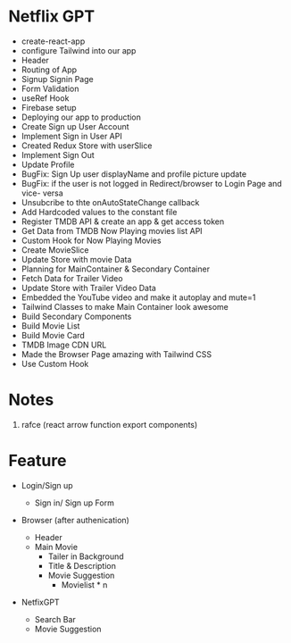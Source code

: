 # Netflix GPT
 
 - create-react-app
 - configure Tailwind into our app
 - Header
 - Routing of App
 - Signup Signin Page
 - Form Validation
 - useRef Hook
 - Firebase setup
 - Deploying our app to production
 - Create Sign up User Account
 - Implement Sign in User API
 - Created Redux Store with userSlice
 - Implement Sign Out
 - Update Profile
 - BugFix: Sign Up user displayName and profile picture update
 - BugFix: if the user is  not logged in Redirect/browser to Login Page and vice- versa
 - Unsubcribe to thte onAutoStateChange callback
 - Add Hardcoded values to the constant file
 - Register TMDB API & create an app & get access token
 - Get Data from TMDB Now Playing movies list API 
 - Custom Hook for Now Playing Movies
 - Create MovieSlice
 - Update Store with movie Data
 - Planning for MainContainer & Secondary Container
 - Fetch Data for Trailer Video
 - Update Store with Trailer Video Data
 - Embedded the YouTube video and make it autoplay and mute=1
 - Tailwind Classes to make Main Container look awesome
 - Build Secondary Components
 - Build Movie List
 - Build Movie Card
 - TMDB Image CDN URL
 - Made the Browser Page amazing with Tailwind CSS
 - Use Custom Hook

 # Notes
 1. rafce (react arrow function export components)

 # Feature

 - Login/Sign up
    - Sign in/ Sign up Form


- Browser (after authenication)
   - Header
   - Main Movie
        - Tailer in Background
        - Title & Description
        - Movie Suggestion
            - Movielist * n

 - NetfixGPT
    - Search Bar
    - Movie Suggestion